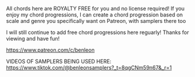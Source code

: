 All chords here are ROYALTY FREE for you and no license required! If you enjoy my chord progressions, I can create a chord progression based on scale and genre you specifically want on Patreon, with samplers there too 

I will still continue to add free chord progressions here reguarly! Thanks for viewing and have fun!

https://www.patreon.com/c/benleon

VIDEOS OF SAMPLERS BEING USED HERE:
https://www.tiktok.com/@benleonsamplers?_t=8qgCNm59n67&_r=1
